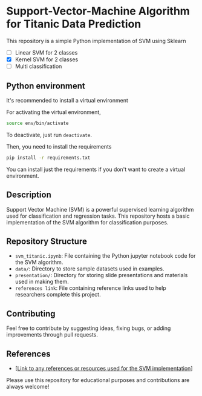 # Support-Vector-Machine Algorithm for Titanic Data Prediction
This repository is a simple Python implementation of SVM using Sklearn

- [ ] Linear SVM for 2 classes
- [x] Kernel SVM for 2 classes
- [ ] Multi classification

## Python environment
It's recommended to install a virtual environment

For activating the virtual environment,

```bash
source env/bin/activate
```

To deactivate, just run ```deactivate```.

Then, you need to install the requirements

```bash
pip install -r requirements.txt
```

You can install just the requirements if you don't want to create a
virtual environment.

Description
-----------

Support Vector Machine (SVM) is a powerful supervised learning algorithm used for classification and regression tasks. This repository hosts a basic implementation of the SVM algorithm for classification purposes.

Repository Structure
--------------------

- `svm_titanic.ipynb`: File containing the Python jupyter notebook code for the SVM algorithm.
- `data/`: Directory to store sample datasets used in examples.
- `presentation/`: Directory for storing slide presentations and materials used in making them.
- `references link`: File containing reference links used to help researchers complete this project.

Contributing
------------

Feel free to contribute by suggesting ideas, fixing bugs, or adding improvements through pull requests.

References
----------
- [[Link to any references or resources used for the SVM implementation](https://ankitnitjsr13.medium.com/math-behind-svm-support-vector-machine-864e58977fdb)]

Please use this repository for educational purposes and contributions are always welcome!
